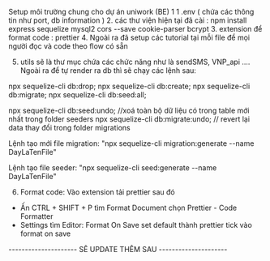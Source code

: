 Setup môi trường chung cho dự án uniwork (BE) 1
1 .env ( chứa các thông tin như port, db information )
2. các thư viện hiện tại đã cài : npm install express sequelize mysql2 cors --save cookie-parser  bcrypt
3. extension để format code : prettier
4. Ngoài ra đã setup các tutorial tại mỗi file để mọi người đọc và code theo flow có sẵn 

5. utils sẽ là thư mục chứa các chức năng như là sendSMS, VNP_api ....
Ngoài ra để tự render ra db thì sẽ chạy các lệnh sau: 

npx sequelize-cli db:drop; 
npx sequelize-cli db:create;
npx sequelize-cli db:migrate; 
npx sequelize-cli db:seed:all; 

npx sequelize-cli db:seed:undo; //xoá toàn bộ dữ liệu có trong table mới nhất trong folder seeders
npx sequelize-cli db:migrate:undo; // revert lại data thay đổi trong folder migrations

Lệnh tạo mới file migration: "npx sequelize-cli migration:generate --name DayLaTenFile"

Lệnh tạo file seeder: "npx sequelize-cli seed:generate --name DayLaTenFile"

6. Format code: 
Vào extension tải prettier sau đó 
- Ấn CTRL + SHIFT + P tìm  Format Document chọn Prettier - Code Formatter
- Settings tìm Editor: Format On Save set default thành prettier tick vào format on save 

--------------------- SẼ UPDATE THÊM SAU ---------------------

